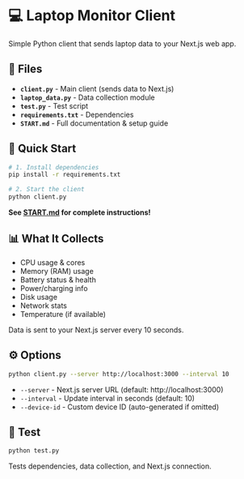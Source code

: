 # 💻 Laptop Monitor Client

Simple Python client that sends laptop data to your Next.js web app.

## 📁 Files

-   **`client.py`** - Main client (sends data to Next.js)
-   **`laptop_data.py`** - Data collection module
-   **`test.py`** - Test script
-   **`requirements.txt`** - Dependencies
-   **`START.md`** - Full documentation & setup guide

## 🚀 Quick Start

```bash
# 1. Install dependencies
pip install -r requirements.txt

# 2. Start the client
python client.py
```

**See [START.md](START.md) for complete instructions!**

## 📊 What It Collects

-   CPU usage & cores
-   Memory (RAM) usage
-   Battery status & health
-   Power/charging info
-   Disk usage
-   Network stats
-   Temperature (if available)

Data is sent to your Next.js server every 10 seconds.

## ⚙️ Options

```bash
python client.py --server http://localhost:3000 --interval 10
```

-   `--server` - Next.js server URL (default: http://localhost:3000)
-   `--interval` - Update interval in seconds (default: 10)
-   `--device-id` - Custom device ID (auto-generated if omitted)

## 🧪 Test

```bash
python test.py
```

Tests dependencies, data collection, and Next.js connection.
